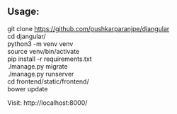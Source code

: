Usage:
------
git clone https://github.com/pushkarparanjpe/djangular  
cd djangular/  
python3 -m venv venv  
source venv/bin/activate  
pip install -r requirements.txt   
./manage.py migrate  
./manage.py runserver  
cd frontend/static/frontend/  
bower update  

Visit: http://localhost:8000/  
